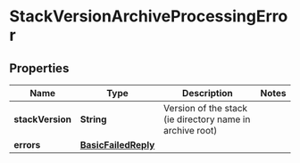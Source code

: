 # StackVersionArchiveProcessingError

## Properties
Name | Type | Description | Notes
------------ | ------------- | ------------- | -------------
**stackVersion** | **String** | Version of the stack (ie directory name in archive root) | 
**errors** | [**BasicFailedReply**](BasicFailedReply.md) |  | 
